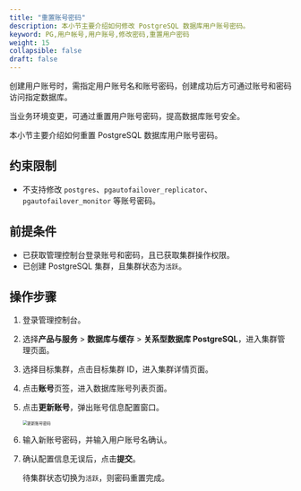 ```yaml
---
title: "重置账号密码"
description: 本小节主要介绍如何修改 PostgreSQL 数据库用户账号密码。 
keyword: PG,用户帐号,用户账号,修改密码,重置用户密码
weight: 15
collapsible: false
draft: false
---
```




创建用户账号时，需指定用户账号名和账号密码，创建成功后方可通过账号和密码访问指定数据库。

当业务环境变更，可通过重置用户账号密码，提高数据库账号安全。

本小节主要介绍如何重置 PostgreSQL 数据库用户账号密码。

## 约束限制

- 不支持修改 `postgres`、`pgautofailover_replicator`、`pgautofailover_monitor` 等账号密码。

## 前提条件

- 已获取管理控制台登录账号和密码，且已获取集群操作权限。
- 已创建 PostgreSQL 集群，且集群状态为`活跃`。

## 操作步骤

1. 登录管理控制台。
2. 选择**产品与服务** > **数据库与缓存** > **关系型数据库 PostgreSQL**，进入集群管理页面。
3. 选择目标集群，点击目标集群 ID，进入集群详情页面。
4. 点击**账号**页签，进入数据库账号列表页面。
5. 点击**更新账号**，弹出账号信息配置窗口。
   
   <img src="../../_images/update_user_psw1.png" alt="更新账号密码" style="zoom:50%;" />

6. 输入新账号密码，并输入用户账号名确认。

7. 确认配置信息无误后，点击**提交**。

   待集群状态切换为`活跃`，则密码重置完成。
